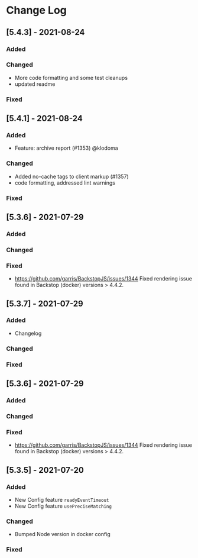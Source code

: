 
# Change Log

 
## [5.4.3] - 2021-08-24
### Added



### Changed
- More code formatting and some test cleanups
- updated readme

### Fixed 



 
## [5.4.1] - 2021-08-24
### Added
- Feature: archive report (#1353)  @klodoma



### Changed
- Added no-cache tags to client markup (#1357)
- code formatting, addressed lint warnings

### Fixed 




## [5.3.6] - 2021-07-29

### Added


### Changed


### Fixed
- https://github.com/garris/BackstopJS/issues/1344
  Fixed rendering issue found in Backstop (docker) versions > 4.4.2.
 

## [5.3.7] - 2021-07-29
### Added
- Changelog

### Changed


### Fixed 


## [5.3.6] - 2021-07-29

### Added


### Changed


### Fixed
- https://github.com/garris/BackstopJS/issues/1344
  Fixed rendering issue found in Backstop (docker) versions > 4.4.2.
 

 
## [5.3.5] - 2021-07-20

### Added
- New Config feature `readyEventTimeout`
- New Config feature `usePreciseMatching`


### Changed
- Bumped Node version in docker config


### Fixed

